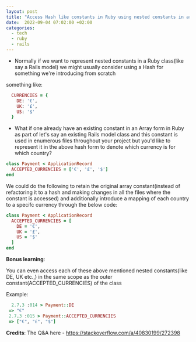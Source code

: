 ```yaml
---
layout: post
title: "Access Hash like constants in Ruby using nested constants in arrays"
date:  2022-09-04 07:02:00 +02:00
categories:
  - tech
  - ruby
  - rails
---
```


* Normally if we want to represent nested constants in a Ruby class(like say a Rails model) we might usually consider using a Hash for something we're introducing from scratch

something like:

```ruby
  CURRENCIES = {
    DE: '€',
    UK: '£',
    US: '$'
  }
```

* What if one already have an existing constant in an Array form in Ruby as part of let's say an existing Rails model class and this constant is used in enumerous files throughout your project but you'd like to represent it in the above hash form to denote which currency is for which country?


```ruby
class Payment < ApplicationRecord
  ACCEPTED_CURRENCIES = ['€', '£', '$']
end
```


We could do the following to retain the original array constant(instead of refactoring it to a hash and making changes in all the files where the constant is accessed) and additionally introduce a mapping of each country to a specifc currency through the below code:

```ruby
class Payment < ApplicationRecord
  ACCEPTED_CURRENCIES = [
    DE = '€',
    UK = '£',
    US = '$'
  ]
end
```

**Bonus learning**:

You can even access each of these above mentioned nested constants(like DE, UK etc.,) in the same scope as the outer constant(ACCEPTED_CURRENCIES) of the class

Example:


```ruby
  2.7.3 :014 > Payment::DE
 => "€"
 2.7.3 :015 > Payment::ACCEPTED_CURRENCIES
 => ["€", "£", "$"]
```

**Credits**: The Q&A here - https://stackoverflow.com/a/40830199/272398
